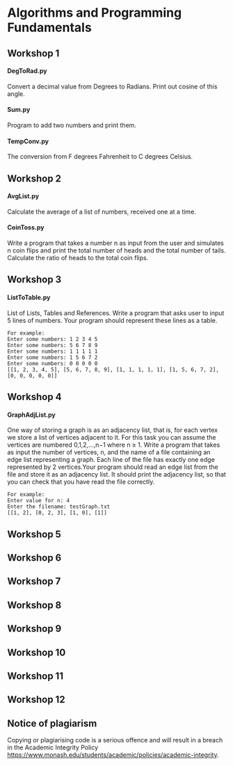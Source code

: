 # Algorithms and Programming Fundamentals

## Workshop 1
#### DegToRad.py
Convert a decimal value from Degrees to Radians. 
Print out cosine of this angle.
#### Sum.py
Program to add two numbers and print them.
#### TempConv.py
The conversion from F degrees Fahrenheit to C degrees Celsius.

## Workshop 2
#### AvgList.py
Calculate the average of a list of numbers, received one at a time.
#### CoinToss.py
Write a program that takes a number n as input from the user and simulates n coin flips and print the total number of heads and the total number of tails. Calculate the ratio of heads to the total coin flips.

## Workshop 3
#### ListToTable.py
List of Lists, Tables and References. Write a program that asks user to input 5 lines of numbers. Your program should represent these lines as a table.
```
For example:
Enter some numbers: 1 2 3 4 5 
Enter some numbers: 5 6 7 8 9
Enter some numbers: 1 1 1 1 1
Enter some numbers: 1 5 6 7 2 
Enter some numbers: 0 0 0 0 0
[[1, 2, 3, 4, 5], [5, 6, 7, 8, 9], [1, 1, 1, 1, 1], [1, 5, 6, 7, 2], [0, 0, 0, 0, 0]]
```

## Workshop 4
#### GraphAdjList.py
One way of storing a graph is as an adjacency list, that is, for each vertex we store a list of vertices adjacent to it. For this task you can assume the vertices are numbered 0,1,2,...,n−1 where n ≥ 1. Write a program that takes as input the number of vertices, n, and the name of a file containing an edge list representing a graph. Each line of the file has exactly one edge represented by 2 vertices.Your program should read an edge list from the file and store it as an adjacency list. It should print the adjacency list, so that you can check that you have read the file correctly.
```
For example:
Enter value for n: 4
Enter the filename: testGraph.txt
[[1, 2], [0, 2, 3], [1, 0], [1]]
```

## Workshop 5

## Workshop 6

## Workshop 7

## Workshop 8

## Workshop 9

## Workshop 10

## Workshop 11

## Workshop 12

## Notice of plagiarism
Copying or plagiarising code is a serious offence and will result in a breach in the Academic Integrity Policy https://www.monash.edu/students/academic/policies/academic-integrity.
